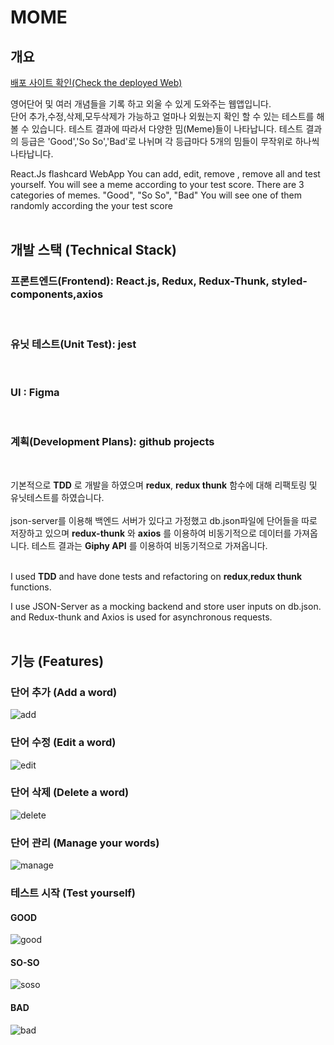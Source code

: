 # MOME

## 개요

[배포 사이트 확인(Check the deployed Web)](https://react-mome.herokuapp.com/)

영어단어 및 여러 개념들을 기록 하고 외울 수 있게 도와주는 웹앱입니다.  
단어 추가,수정,삭제,모두삭제가 가능하고 얼마나 외웠는지 확인 할 수 있는
테스트를 해 볼 수 있습니다. 테스트 결과에 따라서 다양한 밈(Meme)들이 나타납니다.
테스트 결과의 등급은 'Good','So So','Bad'로 나뉘며
각 등급마다 5개의 밈들이 무작위로 하나씩 나타납니다.
<br>

React.Js flashcard WebApp
You can add, edit, remove , remove all and test yourself.
You will see a meme according to your test score.
There are 3 categories of memes. "Good", "So So", "Bad"
You will see one of them randomly according the your test score
<br>
<br>

## 개발 스택 (Technical Stack)

### 프론트엔드(Frontend): React.js, Redux, Redux-Thunk, styled-components,axios

<br>

### 유닛 테스트(Unit Test): jest

<br>

### UI : Figma

<br>

### 계획(Development Plans): github projects

<br>

기본적으로 **TDD** 로 개발을 하였으며
**redux**, **redux thunk** 함수에 대해 리팩토링 및 유닛테스트를 하였습니다.
<br>
<br>
json-server를 이용해 백엔드 서버가 있다고 가정했고
db.json파일에 단어들을 따로 저장하고 있으며
**redux-thunk** 와 **axios** 를 이용하여 비동기적으로 데이터를 가져옵니다.
테스트 결과는 **Giphy API** 를 이용하여 비동기적으로 가져옵니다.
<br>
<br>

I used **TDD** and have done tests and refactoring on **redux**,**redux thunk** functions.

I use JSON-Server as a mocking backend and store user inputs on db.json.
and Redux-thunk and Axios is used for asynchronous requests.
<br>
<br>

## 기능 (Features)

### 단어 추가 (Add a word)

![add](https://user-images.githubusercontent.com/40737888/129669277-c4e86c89-8eb8-43f5-9305-19aa80fff0e2.gif)
<br>

### 단어 수정 (Edit a word)

![edit](https://user-images.githubusercontent.com/40737888/129669706-5d361621-8f29-4cf9-b684-4ae6b689e682.gif)
<br>

### 단어 삭제 (Delete a word)

![delete](https://user-images.githubusercontent.com/40737888/129670375-74f1bf40-f855-4b57-bf18-14382691cc88.gif)
<br>

### 단어 관리 (Manage your words)

![manage](https://user-images.githubusercontent.com/40737888/129671486-44c1bf27-85b2-47a9-a705-38b902fb519e.gif)
<br>

### 테스트 시작 (Test yourself)

#### GOOD

![good](https://user-images.githubusercontent.com/40737888/129672461-33260d24-5495-4626-9bd4-cf992a3859e7.gif)

#### SO-SO

![soso](https://user-images.githubusercontent.com/40737888/129672758-1cac81f5-e67b-47b9-9217-a80c3c0f442e.gif)

#### BAD

![bad](https://user-images.githubusercontent.com/40737888/129673425-bc9d3a0c-8d73-4aee-827c-bb8699082d1c.gif)
